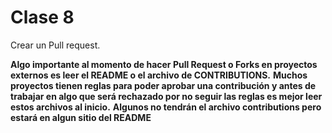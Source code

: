 # Clase 8 

Crear un Pull request. 

__Algo importante al momento de hacer Pull Request o Forks en proyectos externos es leer el README o el archivo de CONTRIBUTIONS.__
__Muchos proyectos tienen reglas para poder aprobar una contribución y antes de trabajar en algo que será rechazado por no seguir las reglas es mejor leer estos archivos al inicio.__
__Algunos no tendrán el archivo contributions pero estará en algun sitio del README__